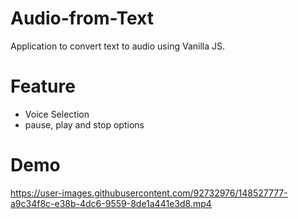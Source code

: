 # Audio-from-Text
Application to convert text to audio using Vanilla JS.

# Feature
- Voice Selection
- pause, play and stop options




# Demo
https://user-images.githubusercontent.com/92732976/148527777-a9c34f8c-e38b-4dc6-9559-8de1a441e3d8.mp4

